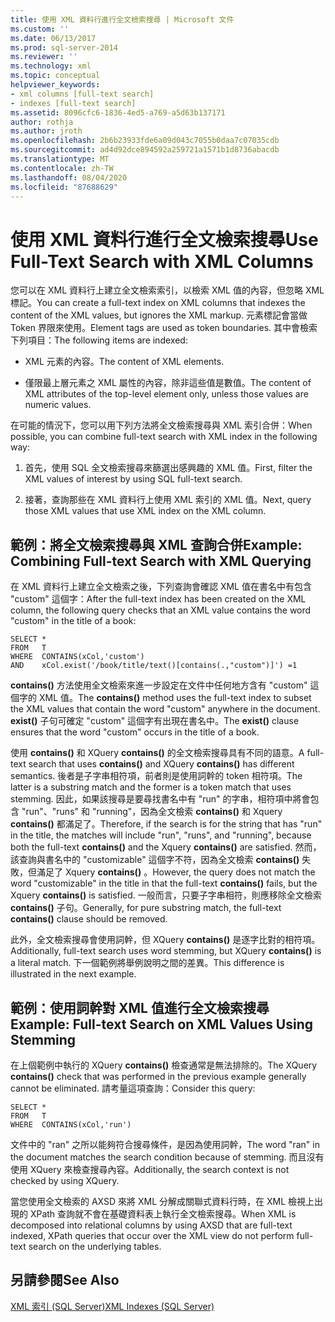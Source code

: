 ```yaml
---
title: 使用 XML 資料行進行全文檢索搜尋 | Microsoft 文件
ms.custom: ''
ms.date: 06/13/2017
ms.prod: sql-server-2014
ms.reviewer: ''
ms.technology: xml
ms.topic: conceptual
helpviewer_keywords:
- xml columns [full-text search]
- indexes [full-text search]
ms.assetid: 8096cfc6-1836-4ed5-a769-a5d63b137171
author: rothja
ms.author: jroth
ms.openlocfilehash: 2b6b23933fde6a09d043c7055b0daa7c07035cdb
ms.sourcegitcommit: ad4d92dce894592a259721a1571b1d8736abacdb
ms.translationtype: MT
ms.contentlocale: zh-TW
ms.lasthandoff: 08/04/2020
ms.locfileid: "87688629"
---
```

# <a name="use-full-text-search-with-xml-columns"></a><span data-ttu-id="80fb4-102">使用 XML 資料行進行全文檢索搜尋</span><span class="sxs-lookup"><span data-stu-id="80fb4-102">Use Full-Text Search with XML Columns</span></span>
  <span data-ttu-id="80fb4-103">您可以在 XML 資料行上建立全文檢索索引，以檢索 XML 值的內容，但忽略 XML 標記。</span><span class="sxs-lookup"><span data-stu-id="80fb4-103">You can create a full-text index on XML columns that indexes the content of the XML values, but ignores the XML markup.</span></span> <span data-ttu-id="80fb4-104">元素標記會當做 Token 界限來使用。</span><span class="sxs-lookup"><span data-stu-id="80fb4-104">Element tags are used as token boundaries.</span></span> <span data-ttu-id="80fb4-105">其中會檢索下列項目：</span><span class="sxs-lookup"><span data-stu-id="80fb4-105">The following items are indexed:</span></span>  
  
-   <span data-ttu-id="80fb4-106">XML 元素的內容。</span><span class="sxs-lookup"><span data-stu-id="80fb4-106">The content of XML elements.</span></span>  
  
-   <span data-ttu-id="80fb4-107">僅限最上層元素之 XML 屬性的內容，除非這些值是數值。</span><span class="sxs-lookup"><span data-stu-id="80fb4-107">The content of XML attributes of the top-level element only, unless those values are numeric values.</span></span>  
  
 <span data-ttu-id="80fb4-108">在可能的情況下，您可以用下列方法將全文檢索搜尋與 XML 索引合併：</span><span class="sxs-lookup"><span data-stu-id="80fb4-108">When possible, you can combine full-text search with XML index in the following way:</span></span>  
  
1.  <span data-ttu-id="80fb4-109">首先，使用 SQL 全文檢索搜尋來篩選出感興趣的 XML 值。</span><span class="sxs-lookup"><span data-stu-id="80fb4-109">First, filter the XML values of interest by using SQL full-text search.</span></span>  
  
2.  <span data-ttu-id="80fb4-110">接著，查詢那些在 XML 資料行上使用 XML 索引的 XML 值。</span><span class="sxs-lookup"><span data-stu-id="80fb4-110">Next, query those XML values that use XML index on the XML column.</span></span>  
  
## <a name="example-combining-full-text-search-with-xml-querying"></a><span data-ttu-id="80fb4-111">範例：將全文檢索搜尋與 XML 查詢合併</span><span class="sxs-lookup"><span data-stu-id="80fb4-111">Example: Combining Full-text Search with XML Querying</span></span>  
 <span data-ttu-id="80fb4-112">在 XML 資料行上建立全文檢索之後，下列查詢會確認 XML 值在書名中有包含 "custom" 這個字：</span><span class="sxs-lookup"><span data-stu-id="80fb4-112">After the full-text index has been created on the XML column, the following query checks that an XML value contains the word "custom" in the title of a book:</span></span>  
  
```  
SELECT *   
FROM   T   
WHERE  CONTAINS(xCol,'custom')   
AND    xCol.exist('/book/title/text()[contains(.,"custom")]') =1  
```  
  
 <span data-ttu-id="80fb4-113">**contains()** 方法使用全文檢索來進一步設定在文件中任何地方含有 "custom" 這個字的 XML 值。</span><span class="sxs-lookup"><span data-stu-id="80fb4-113">The **contains()** method uses the full-text index to subset the XML values that contain the word "custom" anywhere in the document.</span></span> <span data-ttu-id="80fb4-114">**exist()** 子句可確定 "custom" 這個字有出現在書名中。</span><span class="sxs-lookup"><span data-stu-id="80fb4-114">The **exist()** clause ensures that the word "custom" occurs in the title of a book.</span></span>  
  
 <span data-ttu-id="80fb4-115">使用 **contains()** 和 XQuery **contains()** 的全文檢索搜尋具有不同的語意。</span><span class="sxs-lookup"><span data-stu-id="80fb4-115">A full-text search that uses **contains()** and XQuery **contains()** has different semantics.</span></span> <span data-ttu-id="80fb4-116">後者是子字串相符項，前者則是使用詞幹的 token 相符項。</span><span class="sxs-lookup"><span data-stu-id="80fb4-116">The latter is a substring match and the former is a token match that uses stemming.</span></span> <span data-ttu-id="80fb4-117">因此，如果該搜尋是要尋找書名中有 "run" 的字串，相符項中將會包含 "run"、"runs" 和 "running"，因為全文檢索 **contains()** 和 Xquery **contains()** 都滿足了。</span><span class="sxs-lookup"><span data-stu-id="80fb4-117">Therefore, if the search is for the string that has "run" in the title, the matches will include "run", "runs", and "running", because both the full-text **contains()** and the Xquery **contains()** are satisfied.</span></span> <span data-ttu-id="80fb4-118">然而，該查詢與書名中的 "customizable" 這個字不符，因為全文檢索 **contains()** 失敗，但滿足了 Xquery **contains()** 。</span><span class="sxs-lookup"><span data-stu-id="80fb4-118">However, the query does not match the word "customizable" in the title in that the full-text **contains()** fails, but the Xquery **contains()** is satisfied.</span></span> <span data-ttu-id="80fb4-119">一般而言，只要子字串相符，則應移除全文檢索 **contains()** 子句。</span><span class="sxs-lookup"><span data-stu-id="80fb4-119">Generally, for pure substring match, the full-text **contains()** clause should be removed.</span></span>  
  
 <span data-ttu-id="80fb4-120">此外，全文檢索搜尋會使用詞幹，但 XQuery **contains()** 是逐字比對的相符項。</span><span class="sxs-lookup"><span data-stu-id="80fb4-120">Additionally, full-text search uses word stemming, but XQuery **contains()** is a literal match.</span></span> <span data-ttu-id="80fb4-121">下一個範例將舉例說明之間的差異。</span><span class="sxs-lookup"><span data-stu-id="80fb4-121">This difference is illustrated in the next example.</span></span>  
  
## <a name="example-full-text-search-on-xml-values-using-stemming"></a><span data-ttu-id="80fb4-122">範例：使用詞幹對 XML 值進行全文檢索搜尋</span><span class="sxs-lookup"><span data-stu-id="80fb4-122">Example: Full-text Search on XML Values Using Stemming</span></span>  
 <span data-ttu-id="80fb4-123">在上個範例中執行的 XQuery **contains()** 檢查通常是無法排除的。</span><span class="sxs-lookup"><span data-stu-id="80fb4-123">The XQuery **contains()** check that was performed in the previous example generally cannot be eliminated.</span></span> <span data-ttu-id="80fb4-124">請考量這項查詢：</span><span class="sxs-lookup"><span data-stu-id="80fb4-124">Consider this query:</span></span>  
  
```  
SELECT *   
FROM   T   
WHERE  CONTAINS(xCol,'run')   
```  
  
 <span data-ttu-id="80fb4-125">文件中的 "ran" 之所以能夠符合搜尋條件，是因為使用詞幹，</span><span class="sxs-lookup"><span data-stu-id="80fb4-125">The word "ran" in the document matches the search condition because of stemming.</span></span> <span data-ttu-id="80fb4-126">而且沒有使用 XQuery 來檢查搜尋內容。</span><span class="sxs-lookup"><span data-stu-id="80fb4-126">Additionally, the search context is not checked by using XQuery.</span></span>  
  
 <span data-ttu-id="80fb4-127">當您使用全文檢索的 AXSD 來將 XML 分解成關聯式資料行時，在 XML 檢視上出現的 XPath 查詢就不會在基礎資料表上執行全文檢索搜尋。</span><span class="sxs-lookup"><span data-stu-id="80fb4-127">When XML is decomposed into relational columns by using AXSD that are full-text indexed, XPath queries that occur over the XML view do not perform full-text search on the underlying tables.</span></span>  
  
## <a name="see-also"></a><span data-ttu-id="80fb4-128">另請參閱</span><span class="sxs-lookup"><span data-stu-id="80fb4-128">See Also</span></span>  
 [<span data-ttu-id="80fb4-129">XML 索引 &#40;SQL Server&#41;</span><span class="sxs-lookup"><span data-stu-id="80fb4-129">XML Indexes &#40;SQL Server&#41;</span></span>](xml-indexes-sql-server.md)  
  
  
